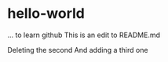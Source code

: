 # hello-world
... to learn github
This is an edit to README.md

Deleting the second
And adding a third one

